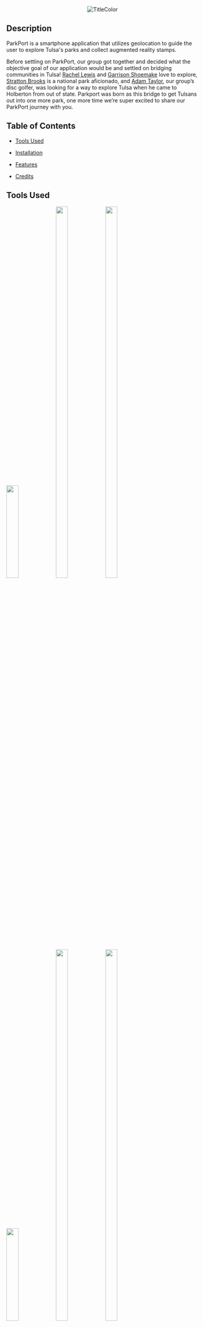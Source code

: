 <div align="center">

![TitleColor](https://github.com/tayloradam1999/ParkPort/blob/main/assets/images/titlecolor.png)

</div>

## Description

ParkPort is a smartphone application that utilizes geolocation to guide the user to explore Tulsa's parks and collect augmented reality stamps.

Before settling on ParkPort, our group got together and decided what the objective goal of our application would be and settled on bridging communities in Tulsa! [Rachel Lewis](https://github.com/RLewis11769) and [Garrison Shoemake](https://github.com/Garrison-Shoemake) love to explore, [Stratton Brooks](https://github.com/szbrooks2017) is a national park aficionado, and [Adam Taylor](https://github.com/tayloradam1999), our group’s disc golfer, was looking for a way to explore Tulsa when he came to Holberton from out of state. Parkport was born as this bridge to get Tulsans out into one more park, one more time we’re super excited to share our ParkPort journey with you.

##  Table of Contents

-  [Tools Used](#tools-used)

-  [Installation](#installation)

-  [Features](#features)

-  [Credits](#credits)


##  Tools Used

<img width="25%" height="25%" src="https://dart.dev/assets/shared/dart-logo-for-shares.png?2">
  
<img src="https://upload.wikimedia.org/wikipedia/commons/1/17/Google-flutter-logo.png" width="25%" height="50%">
  
<img src="https://firebase.google.com/downloads/brand-guidelines/PNG/logo-standard.png" width="25%" height="50%">

<img src="https://freepngimg.com/download/google/66964-google-platform-maps-suite-logo-cloud.png" width="25%">

<img src="https://storage.googleapis.com/gweb-uniblog-publish-prod/images/logo_ARCore_lockup_Horizontal.max-1000x1000.png" width="25%" height="50%">

<img src="https://logos-world.net/wp-content/uploads/2021/02/Google-Cloud-Logo.png" width="25%" height="50%">


## Installation

### System Requirements
- **Operating Systems:** Windows 10 or later (64-bit), x86-64 based.
-   **Disk Space**: 1.64 GB (does not include disk space for IDE/tools).
- **Tools**: Flutter depends on these tools being available in your environment.
   -   [Windows PowerShell 5.0](https://docs.microsoft.com/en-us/powershell/scripting/install/installing-windows-powershell)  or newer (this is pre-installed with Windows 10)
   - [Git for Windows](https://git-scm.com/download/win) 2.x, with the **Use Git from the Windows Command Prompt** option.
 -  If Git for Windows is already installed, make sure you can run  `git`  commands from the command prompt or PowerShell.

### Get the Flutter SDK
- Download the following installation bundle to get the latest stable release of the [Flutter SDK](https://storage.googleapis.com/flutter_infra_release/releases/stable/windows/flutter_windows_3.0.2-stable.zip)
  - For other release channels, and older builds, see the [SDK releases](https://docs.flutter.dev/development/tools/sdk/releases) page.
-  Extract the zip file and place the contained  `flutter`  in the desired installation location for the Flutter SDK (for example,  `C:\src\flutter`).

If you don’t want to install a fixed version of the installation bundle, you can skip steps 1 and 2. Instead, get the source code from the [Flutter repo](https://github.com/flutter/flutter) on GitHub, and change branches or tags as needed. For example:

```
C:\src>git clone https://github.com/flutter/flutter.git -b stable
```
You are now ready to run Flutter commands in the Flutter Console.

### Update your path
If you wish to run Flutter commands in the regular Windows console, take these steps to add Flutter to the `PATH` environment variable:

-   From the Start search bar, enter ‘env’ and select  **Edit environment variables for your account**.
-   Under  **User variables**  check if there is an entry called  **Path**:
    -   If the entry exists, append the full path to  `flutter\bin`  using  `;`  as a separator from existing values.
    -   If the entry doesn’t exist, create a new user variable named  `Path`  with the full path to  `flutter\bin`  as its value.

You have to close and reopen any existing console windows for these changes to take effect.

### Run flutter doctor
From a console window that has the Flutter directory in the path (see above), run the following command to see if there are any platform dependencies you need to complete the setup:

```
C:\src\flutter>flutter doctor
```

This command checks your environment and displays a report of the status of your Flutter installation. Check the output carefully for other software you might need to install or further tasks to perform (shown in **bold** text).

For example:
[-] Android toolchain - develop for Android devices
    • Android SDK at D:\Android\sdk
    **✗ Android SDK is missing command line tools; download from https://goo.gl/XxQghQ**
    • Try re-installing or updating your Android SDK,
      visit https://docs.flutter.dev/setup/#android-setup for detailed instructions.

The following sections describe how to perform these tasks and finish the setup process. Once you have installed any missing dependencies, you can run the `flutter doctor` command again to verify that you’ve set everything up correctly.

### Set up your Android device
To prepare to run and test your Flutter app on an Android device, you need an Android device running Android 4.1 (API level 16) or higher.
1.  Enable  **Developer options**  and  **USB debugging**  on your device. Detailed instructions are available in the  [Android documentation](https://developer.android.com/studio/debug/dev-options).
2.  Windows-only: Install the  [Google USB Driver](https://developer.android.com/studio/run/win-usb).
3.  Using a USB cable, plug your phone into your computer. If prompted on your device, authorize your computer to access your device.
4.  In the terminal, run the  `flutter devices`  command to verify that Flutter recognizes your connected Android device. By default, Flutter uses the version of the Android SDK where your  `adb`  tool is based. If you want Flutter to use a different installation of the Android SDK, you must set the  `ANDROID_SDK_ROOT`  environment variable to that installation directory.

### Agree to Android Licenses

Before you can use Flutter, you must agree to the licenses of the Android SDK platform. This step should be done after you have installed the tools listed above.

1.  Make sure that you have a version of Java 8 installed and that your  `JAVA_HOME`  environment variable is set to the JDK’s folder.
    
    Android Studio versions 2.2 and higher come with a JDK, so this should already be done.
    
2.  Open an elevated console window and run the following command to begin signing licenses.
    
    _content_copy_
    
    ```
    $ flutter doctor --android-licenses
    
    ```
    
3.  Review the terms of each license carefully before agreeing to them.
4.  Once you are done agreeing with licenses, run  `flutter doctor`  again to confirm that you are ready to use Flutter.


### Windows setup

For Windows desktop development, you need the following in addition to the Flutter SDK:

-   [Visual Studio 2022](https://visualstudio.microsoft.com/downloads/)  When installing Visual Studio you need the “Desktop development with C++” workload installed for building windows, including all of its default components.

### Clone repository
Run the following command inside of your terminal:

```
git clone https://github.com/tayloradam1999/ParkPort.git
```

### Change directories
Run the following command to change to your new ParkPort directory:

```
cd .\ParkPort\
```

### Install dependencies
Run the following code to install ParkPort's dependencies:
```
flutter pub get
```

### Build to your Android device
With your plugged in Android device being the selected platform to build the application on in VSCode, run the following command to have your very own ParkPort application!
```
flutter run
```

## Features

### User Authentication through Firebase
![Login](https://github.com/tayloradam1999/ParkPort/blob/main/assets/screenshots/Login.png)

### Geolocation
![Geolocation](https://github.com/tayloradam1999/ParkPort/blob/main/assets/screenshots/Profile.png)

### Profile Page
![Profile](https://github.com/tayloradam1999/ParkPort/blob/main/assets/screenshots/Profile.png)

### Passport Page
![Passport](https://github.com/tayloradam1999/ParkPort/blob/main/assets/screenshots/Passport.png)

### Notifications
![Notifications](https://github.com/tayloradam1999/ParkPort/blob/main/assets/screenshots/Notifications.png)

### Friends List
![Friends](https://github.com/tayloradam1999/ParkPort/blob/main/assets/screenshots/FriendsList.png)

### Leaderboards
![Leaderboards](https://github.com/tayloradam1999/ParkPort/blob/main/assets/screenshots/Notifications.png)

### Park Details Carousel
![Park Details](https://github.com/tayloradam1999/ParkPort/blob/main/assets/screenshots/ParkDetails.png)

### Settings Page
![Settings](https://github.com/tayloradam1999/ParkPort/blob/main/assets/screenshots/Settings.png)

## Credits
**Front-End Engineer**: Adam Taylor ([LinkedIn](https://www.linkedin.com/in/tayloradam1999/))  
  
**Back-End Engineer**: Rachel Lewis ([LinkedIn](https://www.linkedin.com/in/rachelarlewis/))  
  
**Project Manager + Mapping Engineer**: Garrison Shoemake ([LinkedIn](https://www.linkedin.com/in/garrison-shoemake/))  
  
**XR Engineer**: Stratton Brooks ([LinkedIn](https://www.linkedin.com/in/stratton-brooks/))